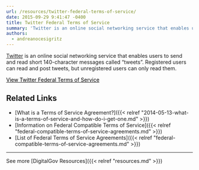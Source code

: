 ```yaml
---
url: /resources/twitter-federal-terms-of-service/
date: 2015-09-29 9:41:47 -0400
title: Twitter Federal Terms of Service
summary: 'Twitter is an online social networking service that enables users to send and read short 140-character messages called &#8220;tweets&#8221;. Registered users can read and post tweets, but unregistered users can only read them. View Twitter Federal Terms of Service   Related Links What is a Terms of Service Agreement? Information on Federal Compatible Terms of'
authors:
  - andreanocesigritz
---
```


[Twitter](https://twitter.com/) is an online social networking service that enables users to send and read short 140-character messages called &#8220;tweets&#8221;. Registered users can read and post tweets, but unregistered users can only read them.

<a class="button" style="color: #000000" href="https://twitter.com/tos?lang=en">View Twitter Federal Terms of Service</a>

 

## Related Links

  * [What is a Terms of Service Agreement?]({{< relref "2014-05-13-what-is-a-terms-of-service-and-how-do-i-get-one.md" >}})
  * [Information on Federal Compatible Terms of Service]({{< relref "federal-compatible-terms-of-service-agreements.md" >}})
  * [List of Federal Terms of Service Agreements]({{< relref "federal-compatible-terms-of-service-agreements.md" >}})

 

* * *

 

 

See more [DigitalGov Resources]({{< relref "resources.md" >}})